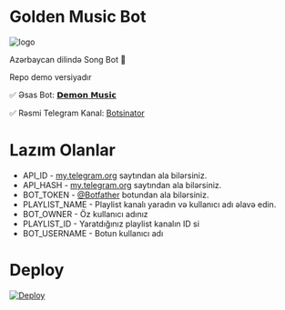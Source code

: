 # Golden Music Bot

![logo](https://telegra.ph/file/50694e1b2a639f38c6fd.jpg)

Azərbaycan dilində Song Bot 🎵

Repo demo versiyadır

✅ Əsas Bot: [𝗗𝗲𝗺𝗼𝗻 𝗠𝘂𝘀𝗶𝗰](https:t.me/DemonMusicBot)

✅ Rəsmi Telegram Kanal: [Botsinator](https:t.me/Botsinator)

# Lazım Olanlar

- API_ID - [my.telegram.org](https://my.telegram.org) saytından ala bilərsiniz.
- API_HASH - [my.telegram.org](https://my.telegram.org) saytından ala bilərsiniz.
- BOT_TOKEN - [@Botfather](https://t.me/BOTFATHER) botundan ala bilərsiniz.
- PLAYLIST_NAME - Playlist kanalı yaradın və kullanıcı adı əlavə edin.
- BOT_OWNER - Öz kullanıcı adınız
- PLAYLIST_ID - Yaratdığınız playlist kanalın ID si
- BOT_USERNAME - Botun kullanıcı adı

# Deploy
<a href="https://heroku.com/deploy?template=https://github.com/Emin-ahmedoff/Goldenbot-">
  <img src="https://www.herokucdn.com/deploy/button.svg" alt="Deploy">
</a>
